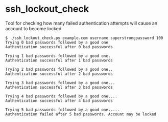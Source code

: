 # ssh_lockout_check
Tool for checking how many failed authentication attempts will cause an account to become locked

```
$ ./ssh_lockout_check.py example.com username superstrongpassword 100
Trying 0 bad passwords followed by a good one
Authentication successful after 0 bad passwords

Trying 1 bad passwords followed by a good one.
Authentication successful after 1 bad passwords

Trying 2 bad passwords followed by a good one..
Authentication successful after 2 bad passwords

Trying 3 bad passwords followed by a good one...
Authentication successful after 3 bad passwords

Trying 4 bad passwords followed by a good one....
Authentication successful after 4 bad passwords

Trying 5 bad passwords followed by a good one.....
Authentication failed after 5 bad passwords. Account may be locked
```
